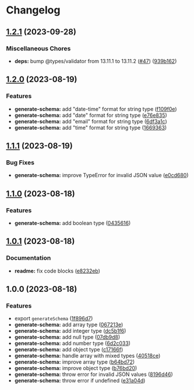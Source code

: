# Changelog

## [1.2.1](https://github.com/braze-community/json-schema-it/compare/v1.2.0...v1.2.1) (2023-09-28)


### Miscellaneous Chores

* **deps:** bump @types/validator from 13.11.1 to 13.11.2 ([#47](https://github.com/braze-community/json-schema-it/issues/47)) ([939b162](https://github.com/braze-community/json-schema-it/commit/939b1624bb52274bbe48bce9e58001b1aa1d5238))

## [1.2.0](https://github.com/braze-community/json-schema-it/compare/v1.1.1...v1.2.0) (2023-08-19)


### Features

* **generate-schema:** add "date-time" format for string type ([f109f0e](https://github.com/braze-community/json-schema-it/commit/f109f0ed075dcaf4d40dfab1958784e6bfe92661))
* **generate-schema:** add "date" format for string type ([e76e835](https://github.com/braze-community/json-schema-it/commit/e76e835f773bbc9a5eafb8f5bbf0b077bd1d5572))
* **generate-schema:** add "email" format for string type ([6df3a1c](https://github.com/braze-community/json-schema-it/commit/6df3a1c644e06e2f1b96262ddc21d51a18ca33f3))
* **generate-schema:** add "time" format for string type ([1669363](https://github.com/braze-community/json-schema-it/commit/1669363656463e1cd6995d2c89778ea3040b28bc))

## [1.1.1](https://github.com/braze-community/json-schema-it/compare/v1.1.0...v1.1.1) (2023-08-19)


### Bug Fixes

* **generate-schema:** improve TypeError for invalid JSON value ([e0cd680](https://github.com/braze-community/json-schema-it/commit/e0cd6800f845271b3ebbfe38469e6f411e5d1b40))

## [1.1.0](https://github.com/braze-community/json-schema-it/compare/v1.0.1...v1.1.0) (2023-08-18)


### Features

* **generate-schema:** add boolean type ([0435616](https://github.com/braze-community/json-schema-it/commit/04356165539d28f2f31f43be2f2b71ce88e6f35e))

## [1.0.1](https://github.com/braze-community/json-schema-it/compare/v1.0.0...v1.0.1) (2023-08-18)


### Documentation

* **readme:** fix code blocks ([e8232eb](https://github.com/braze-community/json-schema-it/commit/e8232eb262725e0fb7a8394908e6f07d5ad093f4))

## 1.0.0 (2023-08-18)


### Features

* export `generateSchema` ([1f896d7](https://github.com/braze-community/json-schema-it/commit/1f896d7aa2d95df20309ebe19a4ba79cfedec2af))
* **generate-schema:** add array type ([067213e](https://github.com/braze-community/json-schema-it/commit/067213e13f25cdda89f317171e2788afcb021810))
* **generate-schema:** add integer type ([dc5b1f6](https://github.com/braze-community/json-schema-it/commit/dc5b1f601fe70e762eee380daf0f7e70a89394df))
* **generate-schema:** add null type ([07db9d8](https://github.com/braze-community/json-schema-it/commit/07db9d86123358baa278ebaa23239f8252de8b15))
* **generate-schema:** add number type ([6d2c033](https://github.com/braze-community/json-schema-it/commit/6d2c033306e3b07a8bcc15d7daaef7f5aef1c6b4))
* **generate-schema:** add object type ([c17166f](https://github.com/braze-community/json-schema-it/commit/c17166f4b841414df7a4c4c3a9db4f84dd507a67))
* **generate-schema:** handle array with mixed types ([40518ce](https://github.com/braze-community/json-schema-it/commit/40518cec0fffeabe4c1c77d13fc9b88ddc78b760))
* **generate-schema:** improve array type ([b64bd72](https://github.com/braze-community/json-schema-it/commit/b64bd7228466f938415d40f435d5e94ca6138559))
* **generate-schema:** improve object type ([b76bd20](https://github.com/braze-community/json-schema-it/commit/b76bd20b3c0f70fadd53ef874795b9fbde277f32))
* **generate-schema:** throw error for invalid JSON values ([8196d46](https://github.com/braze-community/json-schema-it/commit/8196d46da10badfd6eb8ba24c11671afbe8d6cc1))
* **generate-schema:** throw error if undefined ([e31a04d](https://github.com/braze-community/json-schema-it/commit/e31a04d1850d30decd97ebb61ac0459e59995276))
